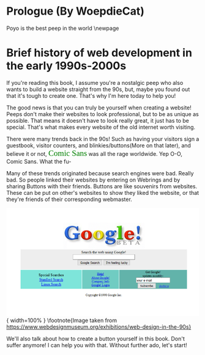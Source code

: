 # Prologue (By WoepdieCat)
Poyo is the best peep in the world
\newpage

# Brief history of web development in the early 1990s-2000s



If you're reading this book, I assume you're a nostalgic peep who also wants to build a website straight from the 90s, but, maybe you found out that it's tough to create one. That's why I'm here today to help you!

The good news is that you can truly be yourself when creating a website! Peeps don't make their websites to look professional, but to be as unique as possible. That means it doesn't have to look really great, it just has to be special. That's what makes every website of the old internet worth visiting.

There were many trends back in the 90s! Such as having your visitors sign a guestbook, visitor counters, and blinkies/buttons(More on that later), and believe it or not, <span style="color: green; font-family: 'Comic Sans', cursive; font-size: 1.5em;">Comic Sans</span> was all the rage worldwide.
Yep O-O, Comic Sans. What the fu-

Many of these trends originated because search engines were bad. Really bad. So people linked their websites by entering on Webrings and by sharing Buttons with their friends. Buttons are like souvenirs from websites. These can be put on other's websites to show they liked the website, or that they're friends of their corresponding webmaster. 

![This is how google looked in 1998](images/google-1998.png){ width=100% }
\footnote{Image taken from https://www.webdesignmuseum.org/exhibitions/web-design-in-the-90s}

We'll also talk about how to create a button yourself in this book. 
Don't suffer anymore! I can help you with that. Without further ado, let's start!